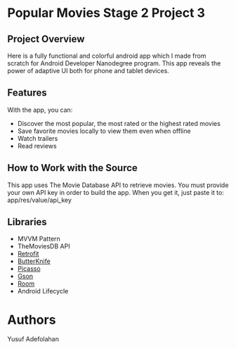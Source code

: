 # Popular Movies Stage 2 Project 3

## Project Overview

Here is a fully functional and colorful android app which I made from scratch for Android Developer Nanodegree program. This app reveals the power of adaptive UI both for phone and tablet devices.

## Features
With the app, you can:

* Discover the most popular, the most rated or the highest rated movies
* Save favorite movies locally to view them even when offline
* Watch trailers
* Read reviews

## How to Work with the Source
This app uses The Movie Database API to retrieve movies. You must provide your own API key in order to build the app. When you get it, just paste it to: app/res/value/api_key

## Libraries
* MVVM Pattern
* TheMoviesDB API
* [Retrofit](https://square.github.io/retrofit/)
* [ButterKnife](http://jakewharton.github.io/butterknife/)
* [Picasso](http://square.github.io/picasso/)
* [Gson](https://github.com/google/gson)
* [Room](https://developer.android.com/topic/libraries/architecture/room)
* Android Lifecycle

# Authors
Yusuf Adefolahan
 
